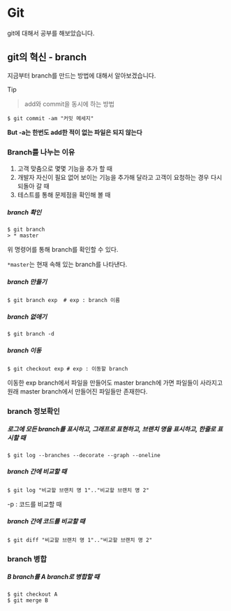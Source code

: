 # Git

git에 대해서 공부를 해보았습니다.



## git의 혁신 - branch

지금부터 branch를 만드는 방법에 대해서 알아보겠습니다.

Tip

> add와 commit을 동시에 하는 방법

```shell
$ git commit -am "커밋 메세지"
```

**But -a는 한번도 add한 적이 없는 파일은 되지 않는다**



### Branch를 나누는 이유

1. 고객 맞춤으로 몇몇 기능을 추가 할 때
2. 개발자 자신이 필요 없어 보이는 기능을 추가해 달라고 고객이 요청하는 경우 다시 되돌아 갈 때
3. 테스트를 통해 문제점을 확인해 볼 때



##### branch 확인

```shell
$ git branch
> * master
```

위 명령어를 통해 branch를 확인할 수 있다. 

`*master`는 현재 속해 있는 branch를 나타낸다.



##### branch 만들기

```shell
$ git branch exp  # exp : branch 이름
```



##### branch 없애기

```shell
$ git branch -d
```



##### branch 이동

```shell
$ git checkout exp # exp : 이동할 branch
```



이동한 exp branch에서 파일을 만들어도 master branch에 가면 파일들이 사라지고 원래 master branch에서 만들어진 파일들만 존재한다.



### branch 정보확인



##### 로그에 모든 branch를 표시하고, 그래프로 표현하고, 브랜치 명을 표시하고, 한줄로 표시할 때

```shell
$ git log --branches --decorate --graph --oneline
```



##### branch 간에 비교할 때

```shell
$ git log "비교할 브랜치 명 1".."비교할 브랜치 명 2"
```

-p : 코드를 비교할 때



##### branch 간에 코드를 비교할 때

```shell
$ git diff "비교할 브랜치 명 1".."비교할 브랜치 명 2"
```



### branch 병합



##### B branch를 A branch로 병합할 때

```shell
$ git checkout A
$ git merge B
```




